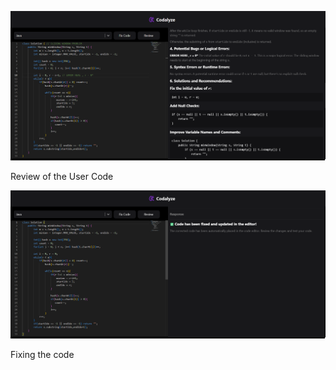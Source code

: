 ![Alt text](public/Review.png)

Review of the User Code

![Alt text](public/FixCode.png)

Fixing the code
